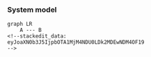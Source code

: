 ### System model

```mermaid
graph LR
    A --- B
<!--stackedit_data:
eyJoaXN0b3J5IjpbOTA1MjM4NDU0LDk2MDEwNDM4OF19
-->